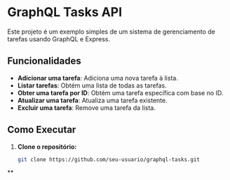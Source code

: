 # GraphQL Tasks API

Este projeto é um exemplo simples de um sistema de gerenciamento de tarefas usando GraphQL e Express.

## Funcionalidades

- **Adicionar uma tarefa**: Adiciona uma nova tarefa à lista.
- **Listar tarefas**: Obtém uma lista de todas as tarefas.
- **Obter uma tarefa por ID**: Obtém uma tarefa específica com base no ID.
- **Atualizar uma tarefa**: Atualiza uma tarefa existente.
- **Excluir uma tarefa**: Remove uma tarefa da lista.

## Como Executar

1. **Clone o repositório:**
   ```bash
   git clone https://github.com/seu-usuario/graphql-tasks.git

**


